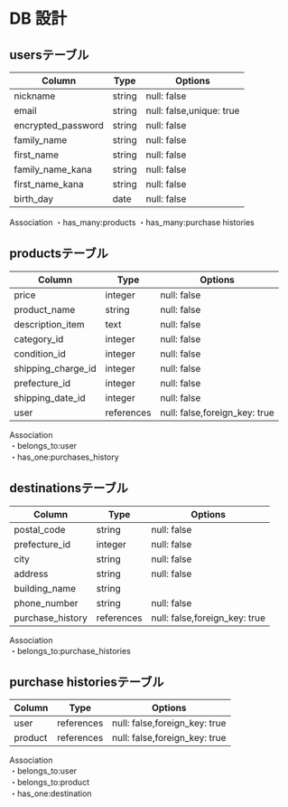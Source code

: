 # DB 設計



## usersテーブル

| Column            | Type   | Options                  |  
|-------------------|--------|------------------------- |  
| nickname          |	string | null: false              |    
| email             | string | null: false,unique: true |    
| encrypted_password|	string | null: false              |    
| family_name       |	string | null: false              |    
| first_name        |	string | null: false              |    
| family_name_kana  |	string | null: false              |    
| first_name_kana   |	string | null: false              |    
| birth_day	        | date   | null: false              |    

Association 
・has_many:products
・has_many:purchase histories




## productsテーブル   

| Column              | Type       | Options                       |   
|---------------------|------------|------------------------------ |   
| price               | integer    | null: false                   |
| product_name        | string     | null: false                   |
| description_item    | text       | null: false                   |
| category_id         | integer    | null: false                   |   
| condition_id        | integer    | null: false                   |   
| shipping_charge_id  | integer    | null: false                   |   
| prefecture_id       | integer    | null: false                   |   
| shipping_date_id    | integer    | null: false                   |   
| user                | references | null: false,foreign_key: true |   

Association  
・belongs_to:user  
・has_one:purchases_history  




## destinationsテーブル    

| Column             | Type       | Options                       |    
|------------------- |----------- |------------------------------ |    
| postal_code        | string     | null: false                   |
| prefecture_id      | integer    | null: false                   |    
| city               | string     | null: false                   |    
| address            | string     | null: false                   |    
| building_name      | string     |                               |    
| phone_number       | string     | null: false                   |      
| purchase_history   | references | null: false,foreign_key: true |

Association    
・belongs_to:purchase_histories




## purchase historiesテーブル  

| Column     | Type       | Options                       |  
|------------|----------- |------------------------------ |  
| user       | references | null: false,foreign_key: true |  
| product    | references | null: false,foreign_key: true |  

Association  
・belongs_to:user  
・belongs_to:product  
・has_one:destination